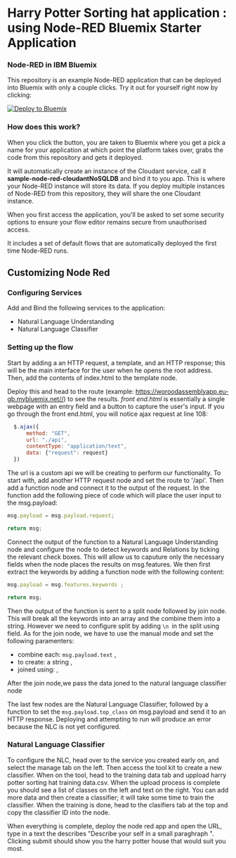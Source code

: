 Harry Potter Sorting hat application : 
using Node-RED Bluemix Starter Application
====================================

### Node-RED in IBM Bluemix


This repository is an example Node-RED application that can be deployed into Bluemix with only a couple clicks. Try it out for yourself right now by clicking:

[![Deploy to Bluemix](https://bluemix.net/deploy/button.png)](https://bluemix.net/deploy?repository=https://github.com/ibmets/node-red-bluemix-starter.git)


### How does this work?

When you click the button, you are taken to Bluemix where you get a pick a name for your application at which point the platform takes over, grabs the code from this repository and gets it deployed.

It will automatically create an instance of the Cloudant service, call it **sample-node-red-cloudantNoSQLDB** and bind it to you app. This is where your Node-RED instance will store its data. If you deploy multiple instances of Node-RED from this repository, they will share the one Cloudant instance.

When you first access the application, you'll be asked to set some security options to ensure your flow editor remains secure from unauthorised access.

It includes a set of default flows that are automatically deployed the first time Node-RED runs.


## Customizing Node Red

### Configuring Services

Add and Bind the following services to the application:

* Natural Language Understanding
* Natural Language Classifier

### Setting up the flow

Start by adding a an HTTP request, a template, and an HTTP response; this will be the main interface for the user when he opens the root address. Then, add the contents of index.html to the template node.

Deploy this and head to the route (example: https://woroodassemblyapp.eu-gb.mybluemix.net//) to see the results. *front end.html* is essentially a single webpage with an entry field and a button to capture the user's input. If you go through the front end.html, you will notice ajax request at line 108:


  ```javascript
    $.ajax({
        method: "GET",
        url: "./api",
        contentType: "application/text",
        data: {"request": request}
    })
```

The url is a custom api we will be creating to perform our functionality. To start with, add another HTTP request node and set the route to '/api'. Then add a function node and connect it to the output of the request. In the function add the following piece of code which will place the user input to the msg.payload:
```javascript
msg.payload = msg.payload.request;

return msg;
```
Connect the output of the function to a Natural Language Understanding node and configure the node to detect keywords and Relations by ticking the relevant check boxes. This will allow us to caputure only the necessary fields when the node places the results on msg.features. We then first extract the keywords by adding a function node with the following content:
```javascript
msg.payload = msg.features.keywords ; 

return msg;
```
Then the output of the function is sent to a split node followed by join node. This will break all the keywords into an array and the combine them into a string. However we need to configure split by adding `\n `in the split using field. As for the join node, we have to use the manual mode and set the following paramenters: 

* combine each: `msg.payload.text` , 
* to create: a string , 
* joined using: ,

After the join node,we pass the data joned to the natural language classifier node 


The last few nodes are the Natural Language Classifier, followed by a function to set the `msg.payload.top_class` on msg.payload and send it to an HTTP response. Deploying and attempting to run will produce an error because the NLC is not yet configured.

### Natural Language Classifier

To configure the NLC, head over to the service you created early on, and select the manage tab on the left. Then access the tool kit to create a new classifier. When on the tool, head to the training data tab and uppload harry potter sorting hat training data.csv. When the upload process is complete you should see a list of classes on the left and text on the right. You can add more data and then create a classifier; it will take some time to train the classifier. When the training is done, head to the clasifiers tab at the top and copy the classifier ID into the node.

When everything is complete, deploy the node red app and open the URL, type in a text the describes "Describe your self in a small paraghraph ". Clicking submit should show you the harry potter house that would suit you most.

